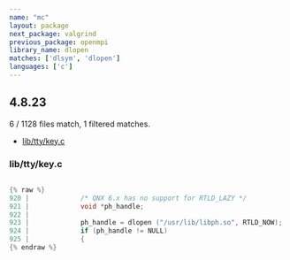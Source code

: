 ```yaml
---
name: "mc"
layout: package
next_package: valgrind
previous_package: openmpi
library_name: dlopen
matches: ['dlsym', 'dlopen']
languages: ['c']
---
```

## 4.8.23
6 / 1128 files match, 1 filtered matches.

 - [lib/tty/key.c](#libttykeyc)

### lib/tty/key.c

```c

{% raw %}
920 |             /* QNX 6.x has no support for RTLD_LAZY */
921 |             void *ph_handle;
922 | 
923 |             ph_handle = dlopen ("/usr/lib/libph.so", RTLD_NOW);
924 |             if (ph_handle != NULL)
925 |             {
{% endraw %}

```